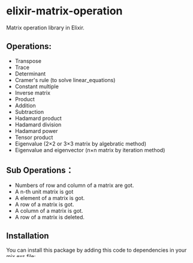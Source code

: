 # elixir-matrix-operation
Matrix operation library in Elixir.

## Operations:
* Transpose
* Trace
* Determinant
* Cramer's rule (to solve linear_equations)
* Constant multiple
* Inverse matrix
* Product
* Addition
* Subtraction
* Hadamard product
* Hadamard division
* Hadamard power
* Tensor product
* Eigenvalue (2×2 or 3×3 matrix by algebratic method)
* Eigenvalue and eigenvector (n×n matrix by iteration method)

    

## Sub Operations：
* Numbers of row and column of a matrix are got. 
* A n-th unit matrix is got
* A element of a matrix is got. 
* A row of a matrix is got. 
* A column of a matrix is got. 
* A row of a matrix is deleted. 


## Installation
You can install this package by adding this code to dependencies in your mix.exs file:
```elixir
def deps do
  [
    {:matrix_operation, "~> 0.1.1"}
  ]
end
```
